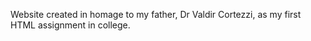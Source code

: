 Website created in homage to my father, Dr Valdir Cortezzi, as my first HTML assignment in college.
